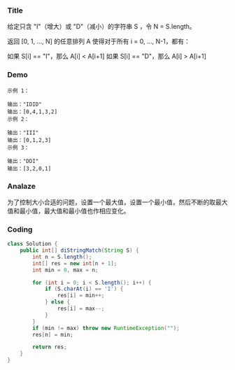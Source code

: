 ###   Title

给定只含 "I"（增大）或 "D"（减小）的字符串 S ，令 N = S.length。

返回 [0, 1, ..., N] 的任意排列 A 使得对于所有 i = 0, ..., N-1，都有：

如果 S[i] == "I"，那么 A[i] < A[i+1]
如果 S[i] == "D"，那么 A[i] > A[i+1]


###   Demo

```
示例 1：

输出："IDID"
输出：[0,4,1,3,2]
示例 2：

输出："III"
输出：[0,1,2,3]
示例 3：

输出："DDI"
输出：[3,2,0,1]
```
###   Analaze

为了控制大小合适的问题，设置一个最大值，设置一个最小值，然后不断的取最大值和最小值，最大值和最小值也作相应变化。

###   Coding

```java
class Solution {
    public int[] diStringMatch(String S) {
        int n = S.length();
        int[] res = new int[n + 1];
        int min = 0, max = n;

        for (int i = 0; i < S.length(); i++) {
            if (S.charAt(i) == 'I') {
                res[i] = min++;
            } else {
                res[i] = max--;
            }
        }
        if (min != max) throw new RuntimeException("");
        res[n] = min;

        return res;
    }
}
```